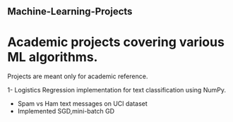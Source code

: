## Machine-Learning-Projects

# Academic projects covering various ML algorithms. 

Projects are meant only for academic reference.

1- Logistics Regression implementation for text classification using NumPy.
   * Spam vs Ham text messages on UCI dataset
   * Implemented SGD,mini-batch GD 
